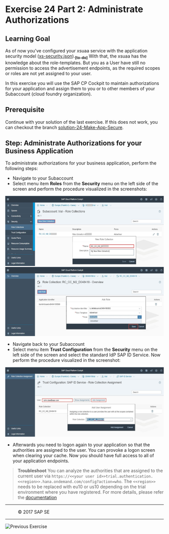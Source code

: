 # Exercise 24 Part 2: Administrate Authorizations

## Learning Goal
As of now you've configured your xsuaa service with the application security model ([xs-security.json](https://github.wdf.sap.corp/cc-java/cc-bulletinboard-ads-spring-webmvc/blob/solution-24-Make-App-Secure/security/xs-security.json)).<sub><b>[to-do]</b></sub> With that, the xsuaa has the knowledge about the role-templates. But you as a User have still no permission to access the advertisement endpoints, as the required scopes or roles are not yet assigned to your user.

In this exercise you will use the SAP CP Cockpit to maintain authorizations for your application and assign them to you or to other members of your Subaccount (cloud foundry organization). 

## Prerequisite
Continue with your solution of the last exercise. If this does not work, you can checkout the branch [solution-24-Make-App-Secure](https://github.com/SAP/cloud-bulletinboard-ads/tree/solution-24-Make-App-Secure).

## Step: Administrate Authorizations for your Business Application
To administrate authorizations for your business application, perform the following steps:

- Navigate to your Subaccount
- Select menu item **Roles** from the **Security** menu on the left side of the screen and perform the procedure visualized in the screenshots:  
<img src="/Security/images/CockpitRoleCollectionCreate.jpg" width="700">  
<img src="/Security/images/CockpitRoleCollectionAddRole.jpg" width="700">  

- Navigate back to your Subaccount  
- Select menu item **Trust Configuration** from the **Security** menu on the left side of the screen and select the standard IdP SAP ID Service. Now perform the procedure visualized in the screenshot:    
<img src="/Security/images/CockpitRoleCollectionAssignToUser.jpg" width="700">  

- Afterwards you need to logon again to your application so that the authorities are assigned to the user. You can provoke a logon screen when clearing your cache. Now you should have full access to all of your application endpoints.

> **Troubleshoot**
> You can analyze the authorities that are assigned to the current user via `https://<<your user id>>trial.authentication.<<region>>.hana.ondemand.com/config?action=who`. The `<<region>>` needs to be replaced with eu10 or us10 depending on the trial environment where you have registered. For more details, please refer the [documentation](https://help.sap.com/viewer/65de2977205c403bbc107264b8eccf4b/Cloud/en-US/350356d1dc314d3199dca15bd2ab9b0e.html)


***
<dl>
  <dd>
  <div class="footer">&copy; 2017 SAP SE</div>
  </dd>
</dl>
<hr>
<a href="Exercise_24_MakeYourApplicationSecure.md">
  <img align="left" alt="Previous Exercise">
</a>
